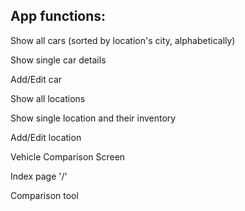 App functions:
----------------
  Show all cars (sorted by location's city, alphabetically)

  Show single car details

  Add/Edit car

  Show all locations

  Show single location and their inventory

  Add/Edit location

  Vehicle Comparison Screen

  Index page '/'
  
  Comparison tool

